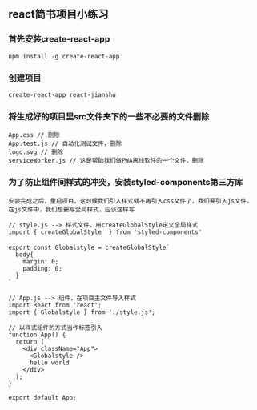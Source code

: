 ## react简书项目小练习

### 首先安装create-react-app
```
npm install -g create-react-app
```
### 创建项目
```
create-react-app react-jianshu
```
### 将生成好的项目里src文件夹下的一些不必要的文件删除
```
App.css // 删除
App.test.js // 自动化测试文件，删除
logo.svg // 删除
serviceWorker.js // 这是帮助我们做PWA离线软件的一个文件，删除 
```
### 为了防止组件间样式的冲突，安装styled-components第三方库
    安装完成之后，重启项目，这时候我们引入样式就不再引入css文件了，我们要引入js文件。
    在js文件中，我们想要写全局样式，应该这样写
```
// style.js --> 样式文件，用createGlobalStyle定义全局样式
import { createGlobalStyle  } from 'styled-components'

export const Globalstyle = createGlobalStyle`　
  body{
    margin: 0;
    padding: 0;
  }
`

// App.js --> 组件，在项目主文件导入样式
import React from 'react';
import { Globalstyle } from './style.js';

// 以样式组件的方式当作标签引入
function App() {
  return (
    <div className="App">
      <Globalstyle />
      hello world
    </div>
  );
}

export default App;
```
